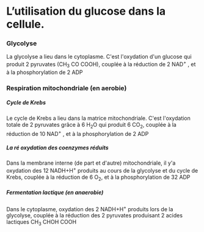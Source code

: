 # L’utilisation du glucose dans la cellule.

### Glycolyse

La glycolyse a lieu dans le cytoplasme. C'est l'oxydation d'un glucose qui produit 2 pyruvates (CH<sub>3</sub> CO COOH), couplée à la réduction de 2 NAD<sup>+</sup> , et à la phosphorylation de 2 ADP

### Respiration mitochondriale (en aerobie)

##### Cycle de Krebs

Le cycle de Krebs a lieu dans la matrice mitochondriale. C'est l'oxydation totale de 2 pyruvates grâce à 6 H<sub>2</sub>O qui produit 6 CO<sub>2</sub>, couplée à la réduction de 10 NAD<sup>+</sup> , et à la phosphorylation de 2 ADP

##### La ré oxydation des coenzymes réduits

Dans la membrane interne (de part et d'autre) mitochondriale, il y'a oxydation des 12 NADH+H<sup>+</sup> produits au cours de la glycolyse et du cycle de Krebs, couplée à la réduction de 6 O<sub>2</sub>, et à la phosphorylation de 32 ADP

##### Fermentation lactique (en anaerobie)

Dans le cytoplasme, oxydation des 2 NADH+H<sup>+</sup> produits lors de la glycolyse, couplée à la réduction des 2 pyruvates produisant 2 acides lactiques CH<sub>3</sub> CHOH COOH
